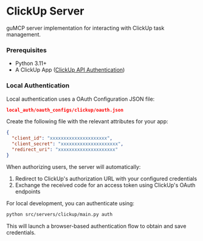 # ClickUp Server

guMCP server implementation for interacting with ClickUp task management.

### Prerequisites

- Python 3.11+
- A ClickUp App ([ClickUp API Authentication](https://clickup.com/api/developer-portal/authentication/))

### Local Authentication

Local authentication uses a OAuth Configuration JSON file:

```json
local_auth/oauth_configs/clickup/oauth.json
```

Create the following file with the relevant attributes for your app:

```json
{
  "client_id": "xxxxxxxxxxxxxxxxxxxxx",
  "client_secret": "xxxxxxxxxxxxxxxxxxxxx",
  "redirect_uri": "xxxxxxxxxxxxxxxxxxxxx"
}
```

When authorizing users, the server will automatically:

1. Redirect to ClickUp's authorization URL with your configured credentials
2. Exchange the received code for an access token using ClickUp's OAuth endpoints

For local development, you can authenticate using:

```bash
python src/servers/clickup/main.py auth
```

This will launch a browser-based authentication flow to obtain and save credentials.
